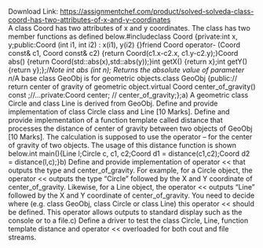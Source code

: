 Download Link: https://assignmentchef.com/product/solved-solveda-class-coord-has-two-attributes-of-x-and-y-coordinates
<br>
A class Coord has two attributes of x and y coordinates. The class has two member functions as defined below.#includeclass Coord {private:int x, y;public:Coord (int i1, int i2) : x(i1), y(i2) {}friend Coord operator- (Coord const&amp; c1, Coord const&amp; c2) {return Coord(c1.x-c2.x, c1.y-c2.y);}Coord abs() {return Coord(std::abs(x),std::abs(y));}int getX() {return x};int getY() {return y};};/*Note int abs (int n); Returns the absolute value of parameter n*/A base class GeoObj is for geometric objects.class GeoObj {public:// return center of gravity of geometric object.virtual Coord center_of_gravity() const ;//…private:Coord center; // center_of_gravity;};a) A geometric class Circle and class Line is derived from GeoObj. Define and provide implementation of class Circle class and Line [10 Marks]. Define and provide implementation of a function template called distance that processes the distance of center of gravity between two objects of GeoObj [10 Marks]. The calculation is supposed to use the operator – for the center of gravity of two objects. The usage of this distance function is shown below.int main(){Line l;Circle c, c1, c2;Coord d1 = distance(c1,c2);Coord d2 = distance(l,c);}b) Define and provide implementation of operator &lt;&lt; that outputs the type and center_of_gravity. For example, for a Circle object, the operator &lt;&lt; outputs the type “Circle” followed by the X and Y coordinate of center_of_gravity. Likewise, for a Line object, the operator &lt;&lt; outputs “Line” followed by the X and Y coordinate of center_of_gravity. You need to decide where (e.g. class GeoObj, class Circle or class Line) this operator &lt;&lt; should be defined. This operator allows outputs to standard display such as the console or to a file.c) Define a driver to test the class Circle, Line, function template distance and operator &lt;&lt; overloaded for both cout and file streams.